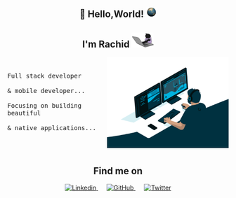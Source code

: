 <h2 align="center">
👋  Hello,World!
  <img alt="Earth" src="https://github.com/rachidoubahmane99/rachidoubahmane99/blob/main/assets/earth.gif" width="24px"/>
</h2>

<h2 align="center">
    I'm
    Rachid
    <img alt="dev_cat" src="https://github.com/rachidoubahmane99/rachidoubahmane99/blob/main/assets/dev_cat.gif" width="50"> 
</h2>

<img width="55%" align="right" alt="Bootcamp" src="https://github.com/rachidoubahmane99/rachidoubahmane99/blob/main/assets/code.gif"/>

<p align="left">
  <samp>
    <br><br>
    Full stack developer
    <br><br>
     & mobile developer...
    <br><br>
    Focusing on building beautiful
    <br><br> 
    & native applications...
  </samp>
</p>


<br><br>
<h2 align="center">Find me on</h2>

<p align="center">

  <a href="https://linkedin.com/in/rachid-oubahmane">
    <img  alt="Linkedin" width="22px" src="https://image.flaticon.com/icons/png/512/174/174857.png"/>
  </a>
  &nbsp&nbsp&nbsp&nbsp
  <a href="https://github.com/rachidoubahmane99">
    <img alt="GitHub" width="22px" src="https://upload.wikimedia.org/wikipedia/commons/9/91/Octicons-mark-github.svg"/>
  </a>
  &nbsp&nbsp&nbsp&nbsp
  <a href="https://twitter.com/RachidOubahmane">
    <img alt="Twitter" width="22px" src="https://upload.wikimedia.org/wikipedia/fr/thumb/c/c8/Twitter_Bird.svg/1259px-Twitter_Bird.svg.png"/>
  </a>

</p>



<!---
rachidoubahmane99/rachidoubahmane99 is a ✨ special ✨ repository because its `README.md` (this file) appears on your GitHub profile.
You can click the Preview link to take a look at your changes.
--->
